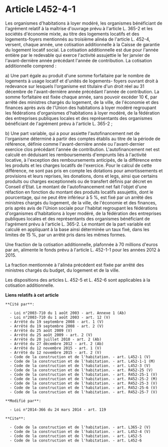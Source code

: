 # Article L452-4-1

Les organismes d'habitations à loyer modéré, les organismes bénéficiant de l'agrément relatif à la maîtrise d'ouvrage prévu à
l'article L. 365-2 et les sociétés d'économie mixte, au titre des logements locatifs et des logements-foyers mentionnés au
troisième alinéa de l'article L. 452-4, versent, chaque année, une cotisation additionnelle à la Caisse de garantie du
logement locatif social. La cotisation additionnelle est due pour l'année entière par le redevable qui exerce l'activité
assujettie le 1er janvier de l'avant-dernière année précédant l'année de contribution. La cotisation additionnelle
comprend : 

a) Une part égale au produit d'une somme forfaitaire par le nombre de logements à usage locatif et d'unités de logements-
foyers ouvrant droit à redevance sur lesquels l'organisme est titulaire d'un droit réel au 31 décembre de l'avant-dernière
année précédant l'année de contribution. La somme forfaitaire est fixée chaque année, sans pouvoir excéder 10 €, par arrêté
des ministres chargés du logement, de la ville, de l'économie et des finances après avis de l'Union des habitations à loyer
modéré regroupant les fédérations d'organismes d'habitations à loyer modéré, de la fédération des entreprises publiques
locales et des représentants des organismes bénéficiant de l'agrément prévu à l'article L. 365-2 ; 

b) Une part variable, qui a pour assiette l'autofinancement net de l'organisme déterminé à partir des comptes établis au
titre de la période de référence, définie comme l'avant-dernière année ou l'avant-dernier exercice clos précédant l'année de
contribution. L'autofinancement net est calculé en déduisant les remboursements d'emprunts liés à l'activité locative, à
l'exception des remboursements anticipés, de la différence entre les produits et les charges locatifs de l'exercice. Pour le
calcul de cette différence, ne sont pas pris en compte les dotations pour amortissements et provisions et leurs reprises, les
donations, dons et legs, ainsi que certains produits ou charges exceptionnels ou de transfert définis par décret en Conseil
d'Etat. Le montant de l'autofinancement net fait l'objet d'une réfaction en fonction du montant des produits locatifs
assujettis, dont le pourcentage, qui ne peut être inférieur à 5 %, est fixé par un arrêté des ministres chargés du logement,
de la ville, de l'économie et des finances, pris après avis de l'Union sociale pour l'habitat regroupant les fédérations
d'organismes d'habitations à loyer modéré, de la fédération des entreprises publiques locales et des représentants des
organismes bénéficiant de l'agrément prévu à l'article L. 365-2. Le montant de la part variable est calculé en appliquant à
la base ainsi déterminée un taux fixé, dans les limites de 15 %, par un arrêté pris dans les mêmes formes. 

Une fraction de la cotisation additionnelle, plafonnée à 70 millions d'euros par an, alimente le fonds prévu à l'article L.
452-1-1 pour les années 2012 à 2015. 

La fraction mentionnée à l'alinéa précédent est fixée par arrêté des ministres chargés du budget, du logement et de la
ville. 

Les dispositions des articles L. 452-5 et L. 452-6 sont applicables à la cotisation additionnelle.

**Liens relatifs à cet article**

	**Cité par**:

	  - Loi n°2003-710 du 1 août 2003 - art. Annexe 1 (Ab)
	  - Loi n°2003-710 du 1 août 2003 - art. 12 (V)
	  - Arrêté du 19 septembre 2008 - art. 1 (V)
	  - Arrêté du 19 septembre 2008 - art. 2 (V)
	  - Arrêté du 25 août 2009 (V)
	  - Arrêté du 25 août 2009 - art. 2 (V)
	  - Arrêté du 20 juillet 2010 - art. 2 (Ab)
	  - Arrêté du 27 décembre 2012 - art. 2 (Ab)
	  - Arrêté du 12 novembre 2015 - art. 1 (V)
	  - Arrêté du 12 novembre 2015 - art. 2 (V)
	  - Code de la construction et de l'habitation. - art. L452-1 (V)
	  - Code de la construction et de l'habitation. - art. L452-1-1 (M)
	  - Code de la construction et de l'habitation. - art. L452-3 (V)
	  - Code de la construction et de l'habitation. - art. R452-25 (V)
	  - Code de la construction et de l'habitation. - art. R452-25-1 (V)
	  - Code de la construction et de l'habitation. - art. R452-25-2 (M)
	  - Code de la construction et de l'habitation. - art. R452-25-3 (V)
	  - Code de la construction et de l'habitation. - art. R452-25-6 (V)
	  - Code de la construction et de l'habitation. - art. R452-25-7 (V)

	**Modifié par**:

	  - Loi n°2014-366 du 24 mars 2014 - art. 119

	**Cite**:

	  - Code de la construction et de l'habitation. - art. L365-2 (V)
	  - Code de la construction et de l'habitation. - art. L452-4 (V)
	  - Code de la construction et de l'habitation. - art. L452-5
	  - Code de la construction et de l'habitation. - art. L452-6
